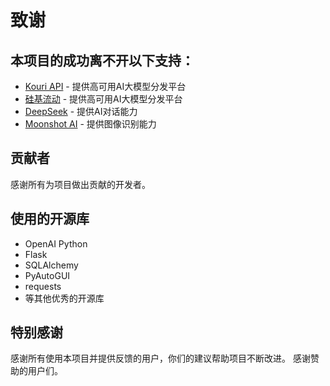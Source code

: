 ﻿# 致谢

## 本项目的成功离不开以下支持：

- [Kouri API](https://api.kourichat.com/register?aff=EONx) - 提供高可用AI大模型分发平台
- [硅基流动](https://cloud.siliconflow.cn/i/aQXU6eC5) - 提供高可用AI大模型分发平台
- [DeepSeek](https://platform.deepseek.com/) - 提供AI对话能力
- [Moonshot AI](https://platform.moonshot.cn/) - 提供图像识别能力

## 贡献者

感谢所有为项目做出贡献的开发者。

## 使用的开源库

- OpenAI Python
- Flask
- SQLAlchemy
- PyAutoGUI
- requests
- 等其他优秀的开源库

## 特别感谢

感谢所有使用本项目并提供反馈的用户，你们的建议帮助项目不断改进。
感谢赞助的用户们。
